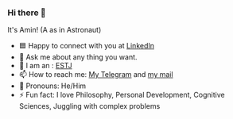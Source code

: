 ### Hi there 👋

It's Amin! (A as in Astronaut)
<br />

<!--
- 🔭 I’m currently working on NLP -> CV + GANs -> RL
- 🌱 I’m currently learning Soft Skills 
- 👯 I’m looking to collaborate on any potential ideas of my own to push the limits of knowledge.
- 🤔 I’m looking for help with how to get started on a academic paper.
- 🔭 I’m currently working on Bioinformatics U Machine Learning
- -->
- 🟦 Happy to connect with you at [LinkedIn](https://www.linkedin.com/in/sed-amin-taheri/)
- 💬 Ask me about any thing you want.
- 👀 I am an : [ESTJ](https://www.16personalities.com/estj-personality)
- 📫 How to reach me: [My Telegram](http://t.me/sed_amin_taheri) and [my mail](mailto:amintaheri90@gmail.com)   
- 👨 Pronouns: He/Him
- ⚡ Fun fact: I love Philosophy, Personal Development, Cognitive Sciences, Juggling with complex problems
